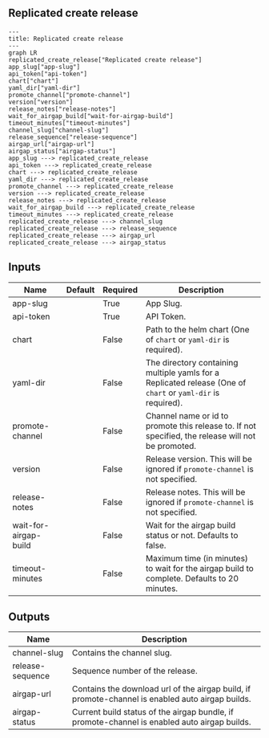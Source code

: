 ## Replicated create release

```mermaid
---
title: Replicated create release
---
graph LR
replicated_create_release["Replicated create release"]
app_slug["app-slug"]
api_token["api-token"]
chart["chart"]
yaml_dir["yaml-dir"]
promote_channel["promote-channel"]
version["version"]
release_notes["release-notes"]
wait_for_airgap_build["wait-for-airgap-build"]
timeout_minutes["timeout-minutes"]
channel_slug["channel-slug"]
release_sequence["release-sequence"]
airgap_url["airgap-url"]
airgap_status["airgap-status"]
app_slug ---> replicated_create_release
api_token ---> replicated_create_release
chart ---> replicated_create_release
yaml_dir ---> replicated_create_release
promote_channel ---> replicated_create_release
version ---> replicated_create_release
release_notes ---> replicated_create_release
wait_for_airgap_build ---> replicated_create_release
timeout_minutes ---> replicated_create_release
replicated_create_release ---> channel_slug
replicated_create_release ---> release_sequence
replicated_create_release ---> airgap_url
replicated_create_release ---> airgap_status
```
## Inputs
| Name | Default | Required | Description |
| --- | --- | --- | --- |
| app-slug |  | True | App Slug. |
| api-token |  | True | API Token. |
| chart |  | False | Path to the helm chart (One of `chart` or `yaml-dir` is required). |
| yaml-dir |  | False | The directory containing multiple yamls for a Replicated release (One of `chart` or `yaml-dir` is required). |
| promote-channel |  | False | Channel name or id to promote this release to. If not specified, the release will not be promoted. |
| version |  | False | Release version. This will be ignored if `promote-channel` is not specified. |
| release-notes |  | False | Release notes. This will be ignored if `promote-channel` is not specified. |
| wait-for-airgap-build |  | False | Wait for the airgap build status or not. Defaults to false. |
| timeout-minutes |  | False | Maximum time (in minutes) to wait for the airgap build to complete. Defaults to 20 minutes. |

## Outputs
| Name | Description |
| --- | --- |
| channel-slug | Contains the channel slug. |
| release-sequence | Sequence number of the release. |
| airgap-url | Contains the download url of the airgap build, if promote-channel is enabled auto airgap builds. |
| airgap-status | Current build status of the airgap bundle, if promote-channel is enabled auto airgap builds. |

